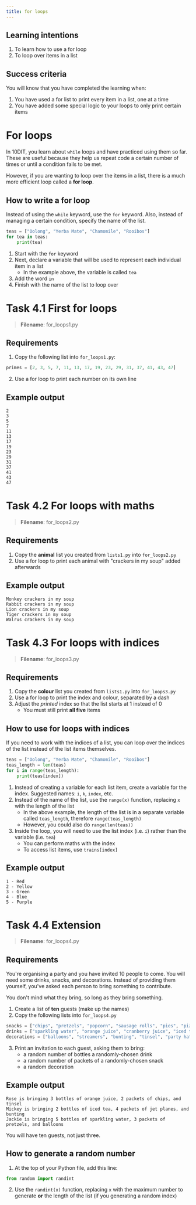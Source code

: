 ```yaml
---
title: for loops
---
```


## Learning intentions

1. To learn how to use a for loop
2. To loop over items in a list

## Success criteria

You will know that you have completed the learning when:

1. You have used a for list to print every item in a list, one at a time
2. You have added some special logic to your loops to only print certain items

# For loops

In 10DIT, you learn about ``while`` loops and have practiced using them so far. These are useful because they help us repeat code a certain number of times or until a condition fails to be met.

However, if you are wanting to loop over the items in a list, there is a much more efficient loop called a **for loop**.

## How to write a for loop

Instead of using the ``while`` keyword, use the ``for`` keyword. Also, instead of managing a certain condition, specify the name of the list.

```python
teas = ["Oolong", "Yerba Mate", "Chamomile", "Rooibos"]
for tea in teas:
    print(tea)
```

1. Start with the ``for`` keyword
2. Next, declare a variable that will be used to represent each individual item in a list
    - In the example above, the variable is called ``tea``
3. Add the word ``in``
4. Finish with the name of the list to loop over

# Task 4.1 First for loops

> **Filename**: for_loops1.py

## Requirements

1. Copy the following list into ``for_loops1.py``:

```python
primes = [2, 3, 5, 7, 11, 13, 17, 19, 23, 29, 31, 37, 41, 43, 47]
```

2. Use a for loop to print each number on its own line

## Example output

```
2
3
5
7
11
13
17
19
23
29
31
37
41
43
47
```

# Task 4.2 For loops with maths

> **Filename**: for_loops2.py

## Requirements

1. Copy the **animal** list you created from ``lists1.py`` into ``for_loops2.py``
2. Use a for loop to print each animal with "crackers in my soup" added afterwards

## Example output

```
Monkey crackers in my soup
Rabbit crackers in my soup
Lion crackers in my soup
Tiger crackers in my soup
Walrus crackers in my soup
```

# Task 4.3 For loops with indices

> **Filename**: for_loops3.py

## Requirements

1. Copy the **colour** list you created from ``lists1.py`` into ``for_loops3.py``
2. Use a for loop to print the index and colour, separated by a dash
3. Adjust the *printed* index so that the list starts at 1 instead of 0
   - You must still print **all five** items

## How to use for loops with indices

If you need to work with the indices of a list, you can loop over the indices of the list instead of the list items themselves.

```python
teas = ["Oolong", "Yerba Mate", "Chamomile", "Rooibos"]
teas_length = len(teas)
for i in range(teas_length):
    print(teas[index])
```

1. Instead of creating a variable for each list item, create a variable for the index. Suggested names: ``i``, ``k``, ``index``, etc.
2. Instead of the name of the list, use the ``range(x)`` function, replacing ``x`` with the length of the list
    - In the above example, the length of the list is in a separate variable called ``teas_length``, therefore ``range(teas_length)``
    - However, you could also do ``range(len(teas))``
3. Inside the loop, you will need to use the list index (i.e. ``i``) rather than the variable (i.e. ``tea``)
    - You can perform maths with the index
    - To access list items, use ``trains[index]``

## Example output

```
1 - Red
2 - Yellow
3 - Green
4 - Blue
5 - Purple
```

# Task 4.4 Extension

> **Filename**: for_loops4.py

## Requirements

You're organising a party and you have invited 10 people to come. You will need some drinks, snacks, and decorations. Instead of providing them yourself, you've asked each person to bring something to contribute.

You don't mind what they bring, so long as they bring something.

1. Create a list of **ten** guests (make up the names)
2. Copy the following lists into ``for_loops4.py``

```python
snacks = ["chips", "pretzels", "popcorn", "sausage rolls", "pies", "pizzas", "jet planes", "milk bottles", "lollipops", "fruit jubes"]
drinks = ["sparkling water", "orange juice", "cranberry juice", "iced tea", "aloe drink"]
decorations = ["balloons", "streamers", "bunting", "tinsel", "party hats", "gift crackers", "baubles"]
```

3. Print an invitation to each guest, asking them to bring:
   - a random number of bottles a randomly-chosen drink
   - a random number of packets of a randomly-chosen snack
   - a random decoration

## Example output

```
Rose is bringing 3 bottles of orange juice, 2 packets of chips, and tinsel
Mickey is bringing 2 bottles of iced tea, 4 packets of jet planes, and bunting
Jackie is bringing 5 bottles of sparkling water, 3 packets of pretzels, and balloons
```

You will have ten guests, not just three.

## How to generate a random number

1. At the top of your Python file, add this line:
```python
from random import randint
```
2. Use the ``randint(x)`` function, replacing ``x`` with the maximum number to generate **or** the length of the list (if you generating a random index)